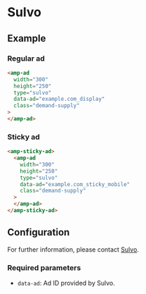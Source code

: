 <!---
Copyright 2019 The AMP HTML Authors. All Rights Reserved.
Licensed under the Apache License, Version 2.0 (the "License");
you may not use this file except in compliance with the License.
You may obtain a copy of the License at
      http://www.apache.org/licenses/LICENSE-2.0
Unless required by applicable law or agreed to in writing, software
distributed under the License is distributed on an "AS-IS" BASIS,
WITHOUT WARRANTIES OR CONDITIONS OF ANY KIND, either express or implied.
See the License for the specific language governing permissions and
limitations under the License.
-->

# Sulvo

## Example

### Regular ad

```html
<amp-ad
  width="300"
  height="250"
  type="sulvo"
  data-ad="example.com_display"
  class="demand-supply"
>
</amp-ad>
```

### Sticky ad

```html
<amp-sticky-ad>
  <amp-ad
    width="300"
    height="250"
    type="sulvo"
    data-ad="example.com_sticky_mobile"
    class="demand-supply"
  >
  </amp-ad>
</amp-sticky-ad>
```

## Configuration

For further information, please contact [Sulvo](https://sulvo.com/).

### Required parameters

-   `data-ad`: Ad ID provided by Sulvo.
